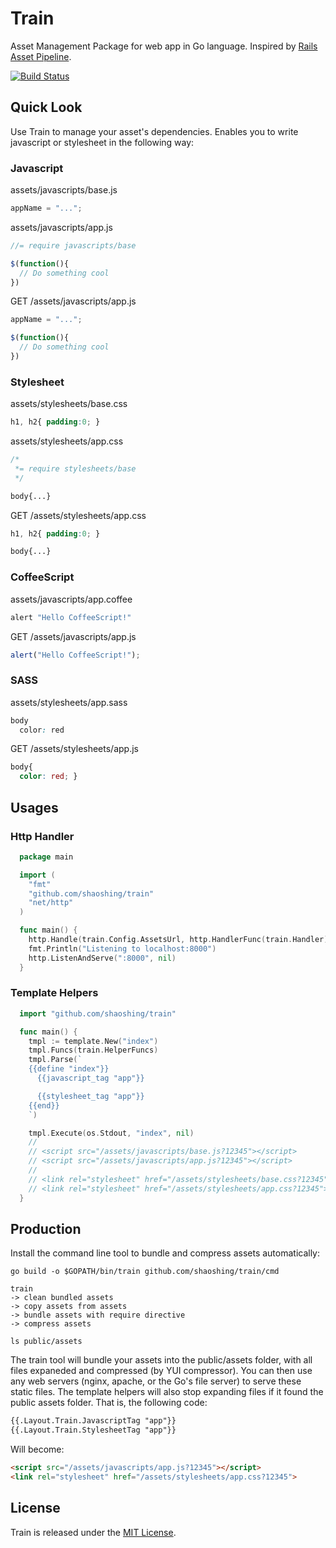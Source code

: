 # Train

Asset Management Package for web app in Go language. Inspired by [Rails Asset Pipeline](http://guides.rubyonrails.org/asset_pipeline.html).

[![Build Status](https://travis-ci.org/shaoshing/train.png?branch=master)](https://travis-ci.org/shaoshing/train)

## Quick Look

Use Train to manage your asset's dependencies. Enables you to write javascript or stylesheet in the following way:

### Javascript

assets/javascripts/base.js
```js
appName = "...";
```

assets/javascripts/app.js
```js
//= require javascripts/base

$(function(){
  // Do something cool
})
```

GET /assets/javascripts/app.js

```js
appName = "...";

$(function(){
  // Do something cool
})
```

### Stylesheet

assets/stylesheets/base.css

```css
h1, h2{ padding:0; }
```

assets/stylesheets/app.css
```css
/*
 *= require stylesheets/base
 */

body{...}
```

GET /assets/stylesheets/app.css
```css
h1, h2{ padding:0; }

body{...}
```

### CoffeeScript

assets/javascripts/app.coffee

```coffee
alert "Hello CoffeeScript!"
```

GET /assets/javascripts/app.js

```js
alert("Hello CoffeeScript!");
```

### SASS

assets/stylesheets/app.sass

```css
body
  color: red
```

GET /assets/stylesheets/app.js

```css
body{
  color: red; }
```

## Usages

### Http Handler

```go
  package main

  import (
    "fmt"
    "github.com/shaoshing/train"
    "net/http"
  )

  func main() {
    http.Handle(train.Config.AssetsUrl, http.HandlerFunc(train.Handler))
    fmt.Println("Listening to localhost:8000")
    http.ListenAndServe(":8000", nil)
  }
```

### Template Helpers

```go
  import "github.com/shaoshing/train"

  func main() {
    tmpl := template.New("index")
    tmpl.Funcs(train.HelperFuncs)
    tmpl.Parse(`
    {{define "index"}}
      {{javascript_tag "app"}}

      {{stylesheet_tag "app"}}
    {{end}}
    `)

    tmpl.Execute(os.Stdout, "index", nil)
    //
    // <script src="/assets/javascripts/base.js?12345"></script>
    // <script src="/assets/javascripts/app.js?12345"></script>
    //
    // <link rel="stylesheet" href="/assets/stylesheets/base.css?12345">
    // <link rel="stylesheet" href="/assets/stylesheets/app.css?12345">
  }
```

## Production

Install the command line tool to bundle and compress assets automatically:

```shell
go build -o $GOPATH/bin/train github.com/shaoshing/train/cmd

train
-> clean bundled assets
-> copy assets from assets
-> bundle assets with require directive
-> compress assets

ls public/assets
```

The train tool will bundle your assets into the public/assets folder, with all files expaneded and compressed (by YUI compressor).
You can then use any web servers (nginx, apache, or the Go's file server) to serve these static files.
The template helpers will also stop expanding files if it found the public assets folder. That is, the following code:

```html
{{.Layout.Train.JavascriptTag "app"}}
{{.Layout.Train.StylesheetTag "app"}}
```

Will become:

```html
<script src="/assets/javascripts/app.js?12345"></script>
<link rel="stylesheet" href="/assets/stylesheets/app.css?12345">
```


## License

Train is released under the [MIT License](http://www.opensource.org/licenses/MIT).
